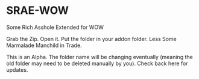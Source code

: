 # SRAE-WOW
Some Rich Asshole Extended for WOW

Grab the Zip. Open it. Put the folder in your addon folder. Less Some Marmalade Manchild in Trade. 

This is an Alpha. The folder name will be changing eventually (meaning the old folder may need to be deleted manually by you). Check back here for updates.
